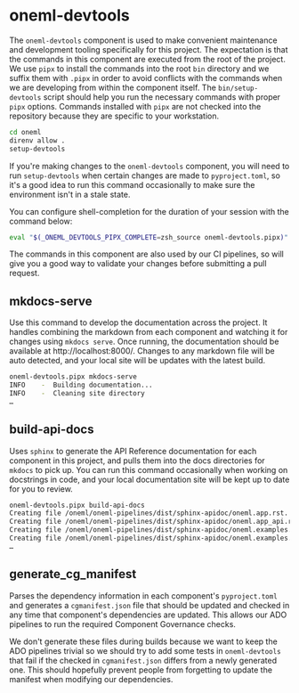 # oneml-devtools

The `oneml-devtools` component is used to make convenient maintenance and development tooling
specifically for this project. The expectation is that the commands in this component are executed
from the root of the project. We use `pipx` to install the commands into the root `bin` directory
and we suffix them with `.pipx` in order to avoid conflicts with the commands when we are
developing from within the component itself. The `bin/setup-devtools` script should help you
run the necessary commands with proper `pipx` options. Commands installed with `pipx` are not
checked into the repository because they are specific to your workstation.

```bash
cd oneml
direnv allow .
setup-devtools
```

If you're making changes to the `oneml-devtools` component, you will need to run
`setup-devtools` when certain changes are made to `pyproject.toml`, so it's a good idea to run
this command occasionally to make sure the environment isn't in a stale state.

You can configure shell-completion for the duration of your session with the command below:

``` bash
eval "$(_ONEML_DEVTOOLS_PIPX_COMPLETE=zsh_source oneml-devtools.pipx)"
```

The commands in this component are also used by our CI pipelines, so will give you a good way
to validate your changes before submitting a pull request.

## mkdocs-serve

Use this command to develop the documentation across the project. It handles combining the markdown
from each component and watching it for changes using `mkdocs serve`. Once running, the
documentation should be available at http://localhost:8000/. Changes to any markdown file will be
auto detected, and your local site will be updates with the latest build.

```bash
oneml-devtools.pipx mkdocs-serve
INFO    -  Building documentation...
INFO    -  Cleaning site directory
…
```

## build-api-docs

Uses `sphinx` to generate the API Reference documentation for each component in this project,
and pulls them into the docs directories for `mkdocs` to pick up. You can run this command
occasionally when working on docstrings in code, and your local documentation site will be
kept up to date for you to review.

```bash
oneml-devtools.pipx build-api-docs
Creating file /oneml/oneml-pipelines/dist/sphinx-apidoc/oneml.app.rst.
Creating file /oneml/oneml-pipelines/dist/sphinx-apidoc/oneml.app_api.rst.
Creating file /oneml/oneml-pipelines/dist/sphinx-apidoc/oneml.examples.rst.
Creating file /oneml/oneml-pipelines/dist/sphinx-apidoc/oneml.examples.io2.rst.
…
```

## generate_cg_manifest

Parses the dependency information in each component's `pyproject.toml` and generates a
`cgmanifest.json` file that should be updated and checked in any time that component's
dependencies are updated. This allows our ADO pipelines to run the required Component
Governance checks.

We don't generate these files during builds because we want to keep the ADO pipelines trivial
so we should try to add some tests in `oneml-devtools` that fail if the checked in
`cgmanifest.json` differs from a newly generated one. This should hopefully prevent people from
forgetting to update the manifest when modifying our dependencies.

